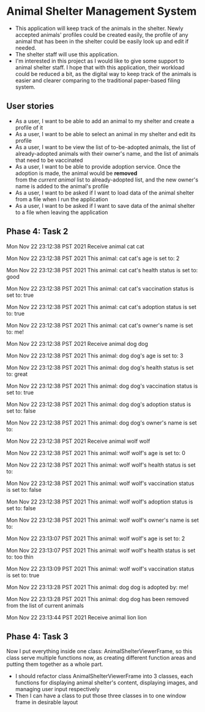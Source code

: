 # Animal Shelter Management System

- This application will keep track of the animals in the shelter. Newly accepted animals' profiles could be created 
easily, the profile of any animal that has been in the shelter could be easily look up and edit if needed.
- The shelter staff will use this application. 
- I'm interested in this project as I would like to give some support to animal shelter staff. I hope that with this 
application, their workload could be reduced a bit, as the digital way to keep track of the animals is easier and 
clearer comparing to the traditional paper-based filing system.

## User stories

- As a user, I want to be able to add an animal to my shelter and create a profile of it
- As a user, I want to be able to select an animal in my shelter and edit its profile
- As a user, I want to be view the list of to-be-adopted animals, the list of already-adopted animals with their owner's
name, and the list of animals that need to be vaccinated
- As a user, I want to be able to provide adoption service. Once the adoption is made, the animal would be **removed**  
from the *current animal* list to already-adopted list, and the new owner's name is added to the animal's profile
- As a user, I want to be asked if I want to load data of the animal shelter from a file when I run the application
- As a user, I want to be asked if I want to save data of the animal shelter to a file when leaving the application


## Phase 4: Task 2


Mon Nov 22 23:12:38 PST 2021
Receive animal cat cat

Mon Nov 22 23:12:38 PST 2021
This animal: cat cat's age is set to: 2

Mon Nov 22 23:12:38 PST 2021
This animal: cat cat's health status is set to: good

Mon Nov 22 23:12:38 PST 2021
This animal: cat cat's vaccination status is set to: true

Mon Nov 22 23:12:38 PST 2021
This animal: cat cat's adoption status is set to: true

Mon Nov 22 23:12:38 PST 2021
This animal: cat cat's owner's name is set to: me!

Mon Nov 22 23:12:38 PST 2021
Receive animal dog dog

Mon Nov 22 23:12:38 PST 2021
This animal: dog dog's age is set to: 3

Mon Nov 22 23:12:38 PST 2021
This animal: dog dog's health status is set to: great

Mon Nov 22 23:12:38 PST 2021
This animal: dog dog's vaccination status is set to: true

Mon Nov 22 23:12:38 PST 2021
This animal: dog dog's adoption status is set to: false

Mon Nov 22 23:12:38 PST 2021
This animal: dog dog's owner's name is set to:

Mon Nov 22 23:12:38 PST 2021
Receive animal wolf wolf

Mon Nov 22 23:12:38 PST 2021
This animal: wolf wolf's age is set to: 0

Mon Nov 22 23:12:38 PST 2021
This animal: wolf wolf's health status is set to:

Mon Nov 22 23:12:38 PST 2021
This animal: wolf wolf's vaccination status is set to: false

Mon Nov 22 23:12:38 PST 2021
This animal: wolf wolf's adoption status is set to: false

Mon Nov 22 23:12:38 PST 2021
This animal: wolf wolf's owner's name is set to:

Mon Nov 22 23:13:07 PST 2021
This animal: wolf wolf's age is set to: 2

Mon Nov 22 23:13:07 PST 2021
This animal: wolf wolf's health status is set to: too thin

Mon Nov 22 23:13:09 PST 2021
This animal: wolf wolf's vaccination status is set to: true

Mon Nov 22 23:13:28 PST 2021
This animal: dog dog is adopted by: me!

Mon Nov 22 23:13:28 PST 2021
This animal: dog dog has been removed from the list of current animals

Mon Nov 22 23:13:44 PST 2021
Receive animal lion lion


## Phase 4: Task 3


Now I put everything inside one class: AnimalShelterViewerFrame, so this class
serve multiple functions now, as creating different function areas and putting them
together as a whole part.

- I should refactor class AnimalShelterViewerFrame into 3 classes, each functions for 
displaying animal shelter's content, displaying images, and managing user input respectively
- Then I can have a class to put those three classes in to one window frame in desirable layout
